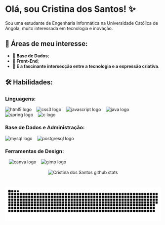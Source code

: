 # Olá, sou Cristina dos Santos! ✨

Sou uma estudante de Engenharia Informática na Universidade Católica de Angola, muito interessada em tecnologia e inovação. 

## 💖 Áreas de meu interesse: 

- 🚀 **Base de Dados**;
- 🚀 **Front-End**;
- 🚀 **E a fascinante intersecção entre a tecnologia e a expressão criativa**.

## 🛠️ Habilidades: 

### Linguagens:
  <div align="left">
  <img src="https://cdn.jsdelivr.net/gh/devicons/devicon/icons/html5/html5-original.svg" height="25" alt="html5 logo"  />
  <img width="8" />
  <img src="https://cdn.jsdelivr.net/gh/devicons/devicon/icons/css3/css3-original.svg" height="25" alt="css3 logo"  />
  <img width="8" />
  <img src="https://cdn.jsdelivr.net/gh/devicons/devicon/icons/javascript/javascript-plain.svg" height="25" alt="javascript logo"  />
  <img width="8" />
  <img src="https://cdn.jsdelivr.net/gh/devicons/devicon/icons/java/java-original.svg" height="25" alt="java logo"  />
  <img width="8" />
  <img src="https://cdn.jsdelivr.net/gh/devicons/devicon/icons/spring/spring-original.svg" height="25" alt="spring logo"  />
  <img width="8" />
  <img src="https://img.icons8.com/?size=100&id=shQTXiDQiQVR&format=png&color=000000height="25" alt="c logo" width="27" />
</div>

### Base de Dados e Administração:
<div align="left">
  <img src="https://cdn.jsdelivr.net/gh/devicons/devicon/icons/mysql/mysql-original.svg" height="25" alt="mysql logo"  />
  <img width="8" />
  <img src="https://cdn.jsdelivr.net/gh/devicons/devicon/icons/postgresql/postgresql-original.svg" height="25" alt="postgresql logo"  />
  <img width="8" />
</div>

### Ferramentas de Design:
<div align="left">
    <img width="8" />
    <img src="https://img.icons8.com/?size=100&id=iWw83PVcBpLw&format=png&color=000000" height="25" alt="canva logo"  />
    <img width="8" />
    <img src="https://img.icons8.com/?size=100&id=b4Y5rs3iBGqE&format=png&color=000000" height="25" alt="gimp logo"  />
  </div>
  
<br>

<div align="center">
  <img width="49%" height="195px" src="https://github-readme-stats.vercel.app/api?username=cristina-dos-santos&show_icons=true&count_private=true&hide_border=true&theme=tokyonight" alt="Cristina dos Santos github stats" />
  <!--<img width="41%" height="195px" src="https://github-readme-stats.vercel.app/api/top-langs/?username=cristina-dos-santos&layout=compact&hide_border=true&title_color=ffffff&text_color=ffffff&bg_color=0B3A78" /> -->
</div>

#

<picture align="center">
  <source media="(prefers-color-scheme: dark)" srcset="https://raw.githubusercontent.com/cristina-dos-santos/cristina-dos-santos/output/github-contribution-grid-snake-dark.svg">
  <source media="(prefers-color-scheme: light)" srcset="https://raw.githubusercontent.com/cristina-dos-santos/cristina-dos-santos/output/github-contribution-grid-snake-dark.svg">
  <img align="center" alt="github contribution grid snake animation" src="https://raw.githubusercontent.com/cristina-dos-santos/cristina-dos-santos/output/github-contribution-grid-snake.svg">
</picture>
